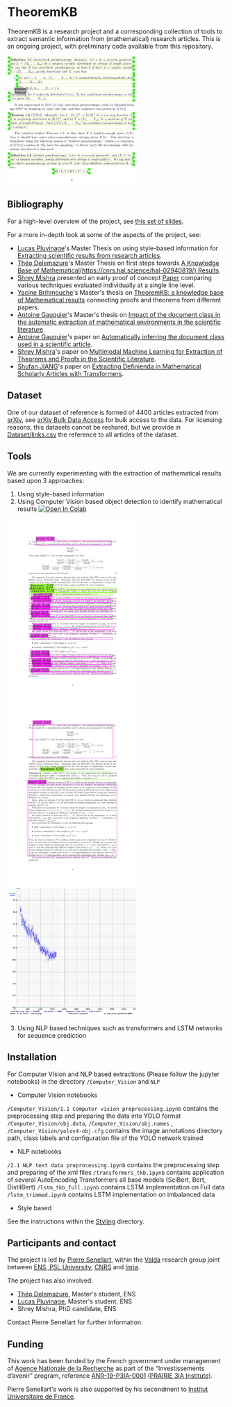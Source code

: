# TheoremKB

TheoremKB is a research project and a corresponding collection of tools
to extract semantic information from (mathematical) research articles.
This is an ongoing project, with preliminary code available from this
repository.

<img src="assets/multi-t-3.png" width="300">

## Bibliography

For a high-level overview of the project, see [this set of slides](https://pierre.senellart.com/talks/sinfra-20191213.pdf).

For a more in-depth look at some of the aspects of the project, see:

- [Lucas Pluvinage](https://www.lortex.org/)'s Master Thesis on using
  style-based information for [Extracting scientific results from
  research articles](https://hal.inria.fr/hal-02956526).
- [Théo Delemazure](https://theo.delemazure.fr/)'s Master Thesis on
  first steps towards [A Knowledge Base of Mathematical(https://cnrs.hal.science/hal-02940819/)
  Results](https://hal.inria.fr/hal-02940819).
- [Shrey Mishra](https://www.linkedin.com/in/shreymishramv96/) presented an early proof of concept [Paper](https://hal.archives-ouvertes.fr/hal-03293643) comparing various techniques
  evaluated individually at a single line level.
- [Yacine Brihmouche](https://www.linkedin.com/in/yacine-brihmouche/)'s Master's thesis on [TheoremKB: a knowledge base of
Mathematical results](https://inria.hal.science/hal-03897168) connecting proofs and theorems from different papers.
- [Antoine Gauquier](https://www.linkedin.com/in/antoine-gauquier-0a176b152/)'s Master's thesis on [Impact of the document class in the automatic extraction of mathematical environments in the scientific literature](https://hal.archives-ouvertes.fr/hal-03293643](https://inria.hal.science/hal-04220990/document))
- [Antoine Gauquier](https://www.linkedin.com/in/antoine-gauquier-0a176b152/)'s paper on [Automatically inferring the document class used in a scientific article](https://inria.hal.science/hal-04379415/file/Final_report__AI311_GAUQUIER_Antoine.pdf).
- [Shrey Mishra](https://www.linkedin.com/in/shreymishramv96/)'s paper on [Multimodal Machine Learning for Extraction of Theorems and Proofs in the Scientific Literature](https://arxiv.org/abs/2307.09047).
- [Shufan JIANG](https://shufanjiang.github.io)'s paper on  [Extracting Definienda in Mathematical Scholarly Articles with Transformers](https://arxiv.org/pdf/2311.12448.pdf).

  
## Dataset

One of our dataset of reference is formed of 4400 articles extracted from
[arXiv](https://arXiv.org/), see [arXiv Bulk Data
Access](https://arxiv.org/help/bulk_data) for bulk access to the data.
For licensing reasons, this datasets cannot be reshared, but we provide
in [Dataset/links.csv](Dataset/links.csv) the reference to all articles of the
dataset.

## Tools

We are currently experimenting with the extraction of mathematical results 
based upon 3 approaches:

1. Using style-based information
2. Using Computer Vision based object detection to identify mathematical results [![Open In Colab](https://colab.research.google.com/assets/colab-badge.svg)](https://colab.research.google.com/drive/1PwwU76yo0gzEl7hF7DhkU_wP-MNGlqx3?usp=sharing)

<img src="assets/res-tkb-data-416-multi.png" width="300"> <img src="assets/multi.png" width="300">
<img src="assets/tkb-data-416-unified.png" width="300"> 


3. Using NLP based techniques such as transformers and LSTM networks for sequence prediction

## Installation

For Computer Vision and NLP based extractions (Please follow the jupyter notebooks) in the directory 
`/Computer_Vision` and `NLP`

- Computer Vision notebooks

`/Computer_Vision/1.1 Computer vision preprocessing.ipynb` contains the preprocessing step and preparing the data into YOLO format
`/Computer_Vision/obj.data`, `/Computer_Vision/obj.names` , `/Computer_Vision/yolov4-obj.cfg` contains the image annotations directory path, class labels and configuration file of the YOLO network trained


- NLP notebooks

`/2.1 NLP text data preprocessing.ipynb` contains the preprocessing step and preparing of the xml files
`/transformers_tkb.ipynb` contains application of several AutoEncoding Transformers all base models (SciBert, Bert, DistilBert)
`/lstm_tkb_full.ipynb` contains LSTM implementation on Full data
`/lstm_trimmed.ipynb` contains LSTM implementation on imbalanced data

- Style based

See the instructions within the [Styling](Styling) directory.


## Participants and contact

The project is led by [Pierre Senellart](https://pierre.senellart.com/),
within the [Valda](https://team.inria.fr/valda/) research group joint
between [ENS, PSL University](https://www.ens.psl.eu/),
[CNRS](http://www.cnrs.fr/) and [Inria](https://www.inria.fr/).

The project has also involved:

- [Théo Delemazure](https://theo.delemazure.fr/), Master's student, ENS
- [Lucas Pluvinage](https://www.lortex.org/), Master's student, ENS
- Shrey Mishra, PhD candidate, ENS

Contact Pierre Senellart for further information.

## Funding

This work has been funded by the French government under
management of [Agence Nationale de la Recherche](https://anr.fr/) as part of the
“Investissements d’avenir” program, reference [ANR-19-P3IA-0001](https://anr.fr/ProjetIA-19-P3IA-0001)
([PRAIRIE 3IA Institute](https://prairie-institute.fr/)).

Pierre Senellart's work is also supported by his secondment to [Institut
Universitaire de France](https://www.iufrance.fr/).
